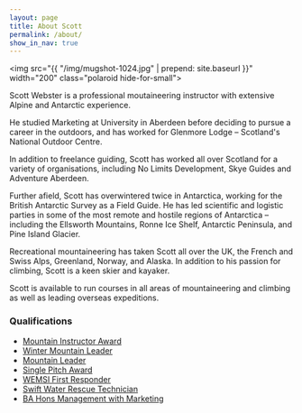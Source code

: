 ```yaml
---
layout: page
title: About Scott
permalink: /about/
show_in_nav: true
---
```


<img src="{{ "/img/mugshot-1024.jpg" | prepend: site.baseurl }}" width="200" class="polaroid hide-for-small">

Scott Webster is a professional moutaineering instructor with extensive Alpine and Antarctic experience.

He studied Marketing at University in Aberdeen before deciding to pursue a career in the outdoors, and has worked for Glenmore Lodge – Scotland's National Outdoor Centre.

In addition to freelance guiding, Scott has worked all over Scotland for a variety of organisations, including No Limits Development, Skye Guides and Adventure Aberdeen.

Further afield, Scott has overwintered twice in Antarctica, working for the British Antarctic Survey as a Field Guide. He has led scientific and logistic parties in some of the most remote and hostile regions of Antarctica – including the Ellsworth Mountains, Ronne Ice Shelf, Antarctic Peninsula, and Pine Island Glacier.

Recreational mountaineering has taken Scott all over the UK, the French and Swiss Alps, Greenland, Norway, and Alaska.  In addition to his passion for climbing, Scott is a keen skier and kayaker.

Scott is available to run courses in all areas of mountaineering and climbing as well as leading overseas expeditions.

### Qualifications

* [Mountain Instructor Award](http://www.mountain-training.org/award-schemes/mia)
* [Winter Mountain Leader](http://www.mountain-training.org/award-schemes/winter-mountain-leader-award)
* [Mountain Leader](http://www.mountain-training.org/award-schemes/mountain-leader-award)
* [Single Pitch Award](http://www.mountain-training.org/award-schemes/single-pitch-award)
* [WEMSI First Responder](http://www.wemsi-international.org/index.php/wilderness-first-responder)
* [Swift Water Rescue Technician](http://www.rescue3.co.uk/srt.htm)
* [BA Hons Management with Marketing](http://www.rgu.ac.uk/business-management-and-accounting/study-options/undergraduate/management-with-marketing)
